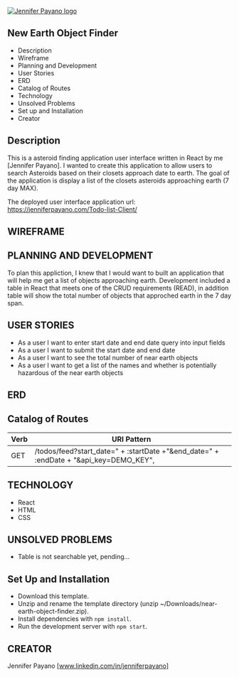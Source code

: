 [![Jennifer Payano logo](https://i.imgur.com/A6F7cRJ.png)](https://jenniferpayano.com)

New Earth Object Finder
----------------
* Description
* Wireframe
* Planning and Development
* User Stories
* ERD
* Catalog of Routes
* Technology
* Unsolved Problems
* Set up and Installation
* Creator

Description
------------
This is a asteroid finding application user interface written in React by me [Jennifer Payano].
I wanted to create this application to allow users to search Asteroids based on their closets approach date to earth.
The goal of the application is display a list of the closets asteroids approaching earth (7 day MAX).

The deployed user interface application url: https://jenniferpayano.com/Todo-list-Client/


WIREFRAME
---------


PLANNING AND DEVELOPMENT
------------------------
To plan this appliction, I knew that I would want to built an application that will help me get a list of objects approaching earth. Development included a table in React that meets one of the CRUD requirements (READ), in addition table will show the total number of objects that approched earth in the 7 day span. 

USER STORIES
------------
- As a user I want to enter start date and end date query into input fields
- As a user I want to submit the start date and end date
- As a user I want to see the total number of near earth objects
- As a user I want to get a list of the names and whether is potentially hazardous of the near earth objects


ERD
-----------------


Catalog of Routes
------------------

Verb         |	URI Pattern
------------ | -------------
GET | /todos/feed?start_date=" + :startDate +"&end_date=" + :endDate + "&api_key=DEMO_KEY",

TECHNOLOGY
------------
- React
- HTML
- CSS


UNSOLVED PROBLEMS
-----------------
- Table is not searchable yet, pending...

Set Up and Installation
-----------------------
- Download this template.
- Unzip and rename the template directory (unzip ~/Downloads/near-earth-object-finder.zip).
- Install dependencies with `npm install`.
- Run the development server with `npm start`.

CREATOR
---------
Jennifer Payano [www.linkedin.com/in/jenniferpayano]
